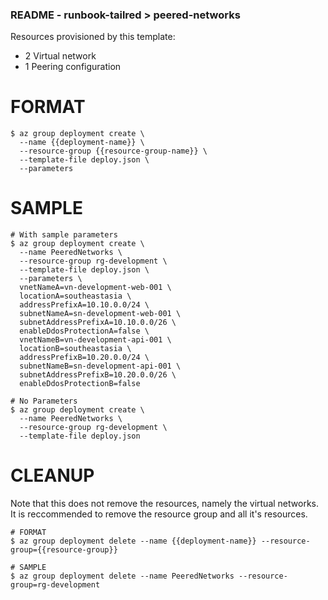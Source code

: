 ### README - runbook-tailred > peered-networks ###

Resources provisioned by this template:
* 2 Virtual network
* 1 Peering configuration

# FORMAT
```
$ az group deployment create \
  --name {{deployment-name}} \
  --resource-group {{resource-group-name}} \
  --template-file deploy.json \
  --parameters 
```

# SAMPLE
```
# With sample parameters
$ az group deployment create \
  --name PeeredNetworks \
  --resource-group rg-development \
  --template-file deploy.json \
  --parameters \
  vnetNameA=vn-development-web-001 \
  locationA=southeastasia \
  addressPrefixA=10.10.0.0/24 \
  subnetNameA=sn-development-web-001 \
  subnetAddressPrefixA=10.10.0.0/26 \
  enableDdosProtectionA=false \
  vnetNameB=vn-development-api-001 \
  locationB=southeastasia \
  addressPrefixB=10.20.0.0/24 \
  subnetNameB=sn-development-api-001 \
  subnetAddressPrefixB=10.20.0.0/26 \
  enableDdosProtectionB=false

# No Parameters
$ az group deployment create \
  --name PeeredNetworks \
  --resource-group rg-development \
  --template-file deploy.json
```

# CLEANUP
Note that this does not remove the resources, namely the virtual networks. It is reccommended to remove the resource group and all it's resources.
```
# FORMAT
$ az group deployment delete --name {{deployment-name}} --resource-group={{resource-group}}

# SAMPLE
$ az group deployment delete --name PeeredNetworks --resource-group=rg-development

```